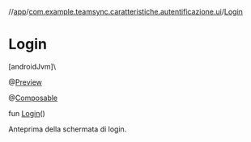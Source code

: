 //[app](../../index.md)/[com.example.teamsync.caratteristiche.autentificazione.ui](index.md)/[Login](-login.md)

# Login

[androidJvm]\

@[Preview](https://developer.android.com/reference/kotlin/androidx/compose/ui/tooling/preview/Preview.html)

@[Composable](https://developer.android.com/reference/kotlin/androidx/compose/runtime/Composable.html)

fun [Login](-login.md)()

Anteprima della schermata di login.
